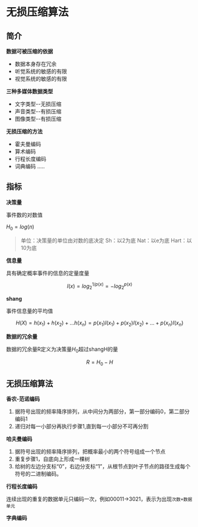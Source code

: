 # 无损压缩算法

## 简介

**数据可被压缩的依据**

- 数据本身存在冗余
- 听觉系统的敏感的有限
- 视觉系统的敏感的有限

**三种多媒体数据类型**

- 文字类型--无损压缩
- 声音类型--有损压缩
- 图像类型--有损压缩

**无损压缩的方法**

- 霍夫曼编码
- 算术编码
- 行程长度编码
- 词典编码
.....

## 指标

**决策量**

事件数的对数值

$H_0=log(n)$


> 单位：决策量的单位由对数的底决定
> Sh：以2为底
> Nat：以e为底
> Hart：以10为底

**信息量**

具有确定概率事件的信息的定量度量

$$I(x)=log_2^{1/p(x)}=-log_2^{p(x)}$$

**shang**

事件信息量的平均值

$$H(X)=h(x_1)+h(x_2)+...h(x_n)=p(x_1)I(x_1)+p(x_2)I(x_2)+...+p(x_n)I(x_n)$$

**数据的冗余量**

数据的冗余量R定义为决策量$H_0$超过shangH的量

$$R=H_0-H$$



## 无损压缩算法

**香农-范诺编码**

1. 据符号出现的频率降序排列，从中间分为两部分，第一部分编码0，第二部分编码1 
2. 递归对每一小部分再执行步骤1,直到每一小部分不可再分割


**哈夫曼编码**

1. 据符号出现的频率降序排列，把概率最小的两个符号组成一个节点
2. 重复步骤1，自底向上形成一棵树
3. 给树的左边分支标“0”，右边分支标“1”，从根节点到叶子节点的路径生成每个符号的二进制编码。

**行程长度编码**

连续出现的重复的数据单元只编码一次，例如00011->3021，表示为出现`次数+数据单元`

**字典编码**


